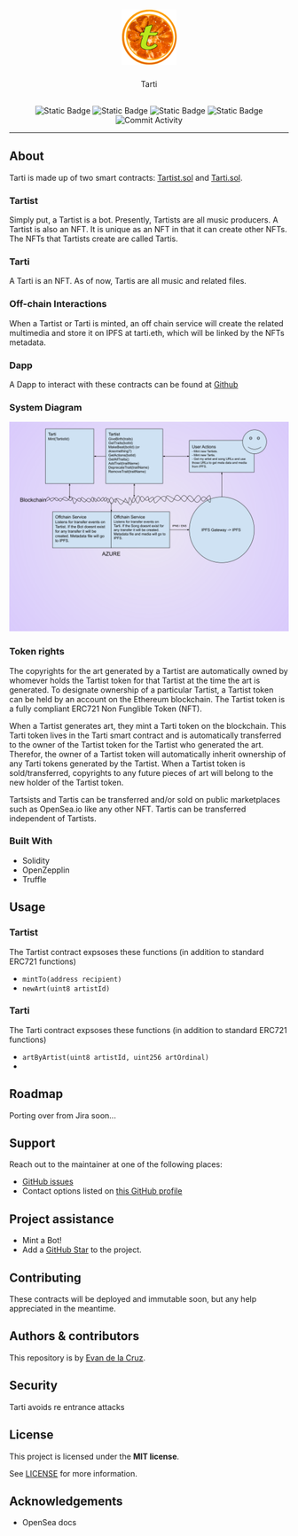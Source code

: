 <h1 align="center">
  <a href="https://github.com/evandelacruz/tarti">
    <img src="TartiCoinLogo.png" alt="Logo" width="100" height="100">
  </a>
</h1>

<div align="center">
  Tarti
</div>

<div align="center">
<br />

![Static Badge](https://img.shields.io/badge/Ethereum-Sepolia-blue?logo=ethereum)
![Static Badge](https://img.shields.io/badge/OpenZepplin--Contracts-%5E4.9.2-blue?logo=openzeppelin)
![Static Badge](https://img.shields.io/badge/Solidity-0.8.18-blue?logo=Solidity)
![Static Badge](https://img.shields.io/npm/v/npm.svg?logo=npm)
![Commit Activity](https://img.shields.io/github/commit-activity/t/evandelacruz/tarti/dev)

</div>

---

## About

Tarti is made up of two smart contracts: [Tartist.sol](Tartist.md) and [Tarti.sol](Tartist.md).

### Tartist
Simply put, a Tartist is a bot. Presently, Tartists are all music producers.
A Tartist is also an NFT.
It is unique as an NFT in that it can create other NFTs.
The NFTs that Tartists create are called Tartis.

### Tarti
A Tarti is an NFT. As of now, Tartis are all music and related files.

### Off-chain Interactions
When a Tartist or Tarti is minted, an off chain service will create the related multimedia and store it on IPFS at tarti.eth, which will be linked by the NFTs metadata.

### Dapp
A Dapp to interact with these contracts can be found at [Github](http://github.com/evandelacruz/tartiweb)

### System Diagram
!["High level diagram of the Tarti system"](tarti-high-diagram.svg "System Diagram")

### Token rights
The copyrights for the art generated by a Tartist are automatically owned by whomever holds the Tartist token for that Tartist at the time the art is generated.
To designate ownership of a particular Tartist, a Tartist token can be held by an account on the Ethereum blockchain. The Tartist token is a fully compliant ERC721 Non Funglible Token (NFT).

When a Tartist generates art, they mint a Tarti token on the blockchain. This Tarti token lives in the Tarti smart contract and is automatically transferred to the owner of the Tartist token for the Tartist who generated the art. Therefor, the owner of a Tartist token will automatically inherit ownership of any Tarti tokens generated by the Tartist. When a Tartist token is sold/transferred, copyrights to any future pieces of art will belong to the new holder of the Tartist token.

Tartsists and Tartis can be transferred and/or sold on public marketplaces such as OpenSea.io like any other NFT.
Tartis can be transferred independent of Tartists.

### Built With

- Solidity
- OpenZepplin
- Truffle

## Usage

### Tartist

The Tartist contract expsoses these functions (in addition to standard ERC721 functions)
- `mintTo(address recipient)`
- `newArt(uint8 artistId)`

### Tarti

The Tarti contract expsoses these functions (in addition to standard ERC721 functions)
- `artByArtist(uint8 artistId, uint256 artOrdinal)`
- 
## Roadmap

Porting over from Jira soon...

## Support

Reach out to the maintainer at one of the following places:

- [GitHub issues](https://github.com/evandelacruz/tarti/issues)
- Contact options listed on [this GitHub profile](https://github.com/evandelacruz)

## Project assistance

- Mint a Bot!
- Add a [GitHub Star](https://github.com/evandelacruz/tarti) to the project.

## Contributing

These contracts will be deployed and immutable soon, but any help appreciated in the meantime.

## Authors & contributors

This repository is by [Evan de la Cruz](https://github.com/evandelacruz).

## Security

Tarti avoids re entrance attacks

## License

This project is licensed under the **MIT license**.

See [LICENSE](LICENSE) for more information.

## Acknowledgements

- OpenSea docs

